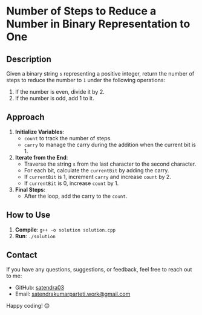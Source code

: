 # Number of Steps to Reduce a Number in Binary Representation to One

## Description

Given a binary string `s` representing a positive integer, return the number of steps to reduce the number to `1` under the following operations:

1. If the number is even, divide it by 2.
2. If the number is odd, add 1 to it.

## Approach

1. **Initialize Variables**:
   - `count` to track the number of steps.
   - `carry` to manage the carry during the addition when the current bit is 1.
2. **Iterate from the End**:
   - Traverse the string `s` from the last character to the second character.
   - For each bit, calculate the `currentBit` by adding the carry.
   - If `currentBit` is 1, increment `carry` and increase `count` by 2.
   - If `currentBit` is 0, increase `count` by 1.
3. **Final Steps**:
   - After the loop, add the carry to the `count`.

## How to Use

1. **Compile**: `g++ -o solution solution.cpp`
2. **Run**: `./solution`

## Contact

If you have any questions, suggestions, or feedback, feel free to reach out to me:

- GitHub: [satendra03](https://github.com/satendra03)
- Email: [satendrakumarparteti.work@gmail.com](mailto:satendrakumarparteti.work@gmail.com)

Happy coding! 😊

